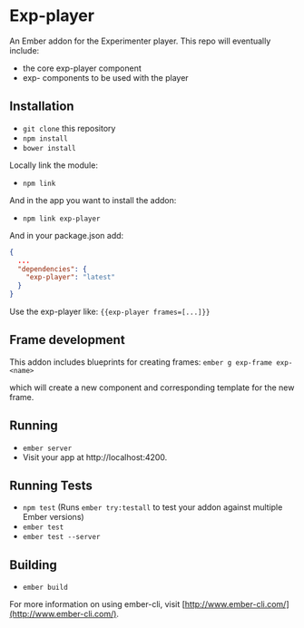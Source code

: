# Exp-player

An Ember addon for the Experimenter player. This repo will eventually include:

- the core exp-player component
- exp- components to be used with the player

## Installation

* `git clone` this repository
* `npm install`
* `bower install`

Locally link the module:
* `npm link`

And in the app you want to install the addon:
* `npm link exp-player`

And in your package.json add:
```json
{
  ...
  "dependencies": {
    "exp-player": "latest"
  }
}
```

Use the exp-player like: `{{exp-player frames=[...]}}`
      
## Frame development

This addon includes blueprints for creating frames:
`ember g exp-frame exp-<name>`

which will create a new component and corresponding template for the new frame.


## Running

* `ember server`
* Visit your app at http://localhost:4200.

## Running Tests

* `npm test` (Runs `ember try:testall` to test your addon against multiple Ember versions)
* `ember test`
* `ember test --server`

## Building

* `ember build`

For more information on using ember-cli, visit [http://www.ember-cli.com/](http://www.ember-cli.com/).
